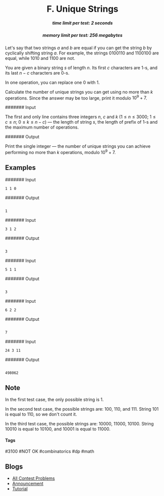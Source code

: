 <h1 style='text-align: center;'> F. Unique Strings</h1>

<h5 style='text-align: center;'>time limit per test: 2 seconds</h5>
<h5 style='text-align: center;'>memory limit per test: 256 megabytes</h5>

Let's say that two strings $a$ and $b$ are equal if you can get the string $b$ by cyclically shifting string $a$. For example, the strings 0100110 and 1100100 are equal, while 1010 and 1100 are not.

You are given a binary string $s$ of length $n$. Its first $c$ characters are 1-s, and its last $n - c$ characters are 0-s.

In one operation, you can replace one 0 with 1.

Calculate the number of unique strings you can get using no more than $k$ operations. Since the answer may be too large, print it modulo $10^9 + 7$.

####### Input

The first and only line contains three integers $n$, $c$ and $k$ ($1 \le n \le 3000$; $1 \le c \le n$; $0 \le k \le n - c$) — the length of string $s$, the length of prefix of 1-s and the maximum number of operations.

####### Output

Print the single integer — the number of unique strings you can achieve performing no more than $k$ operations, modulo $10^9 + 7$.

## Examples

####### Input


```text
1 1 0
```
####### Output

```text

1

```
####### Input


```text
3 1 2
```
####### Output

```text

3

```
####### Input


```text
5 1 1
```
####### Output

```text

3

```
####### Input


```text
6 2 2
```
####### Output

```text

7

```
####### Input


```text
24 3 11
```
####### Output

```text

498062

```
## Note

In the first test case, the only possible string is 1.

In the second test case, the possible strings are: 100, 110, and 111. String 101 is equal to 110, so we don't count it.

In the third test case, the possible strings are: 10000, 11000, 10100. String 10010 is equal to 10100, and 10001 is equal to 11000.



#### Tags 

#3100 #NOT OK #combinatorics #dp #math 

## Blogs
- [All Contest Problems](../Educational_Codeforces_Round_164_(Rated_for_Div._2).md)
- [Announcement](../blogs/Announcement.md)
- [Tutorial](../blogs/Tutorial.md)
